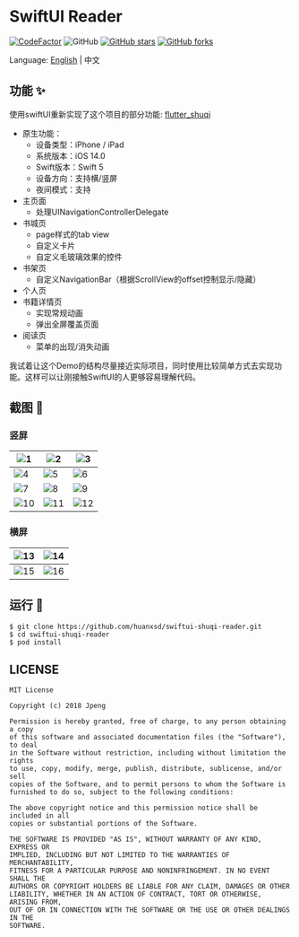 # SwiftUI Reader


[![CodeFactor](https://www.codefactor.io/repository/github/huanxsd/swiftui-shuqi-reader/badge)](https://www.codefactor.io/repository/github/huanxsd/swiftui-shuqi-reader)
![GitHub](https://img.shields.io/github/license/mashape/apistatus.svg?longCache=true&style=flat-square)
[![GitHub stars](https://img.shields.io/github/stars/huanxsd/swiftui-shuqi-reader?logo=github&style=flat-square)](https://github.com/huanxsd/swiftui-shuqi-reader/stargazers)
[![GitHub forks](https://img.shields.io/github/forks/huanxsd/swiftui-shuqi-reader?logo=github&style=flat-square)](https://github.com/huanxsd/swiftui-shuqi-reader/network)

Language: [English](README.md) | 中文

## 功能 ✨

使用swiftUI重新实现了这个项目的部分功能: [flutter_shuqi](https://github.com/huanxsd/flutter_shuqi)
* 原生功能：
    * 设备类型：iPhone / iPad
    * 系统版本：iOS 14.0
    * Swift版本：Swift 5
    * 设备方向：支持横/竖屏
    * 夜间模式：支持
* 主页面
    * 处理UINavigationControllerDelegate
* 书城页
    * page样式的tab view
    * 自定义卡片
    * 自定义毛玻璃效果的控件
* 书架页
    * 自定义NavigationBar（根据ScrollView的offset控制显示/隐藏）
* 个人页
* 书籍详情页
    * 实现常规动画
    * 弹出全屏覆盖页面
* 阅读页
    * 菜单的出现/消失动画

我试着让这个Demo的结构尽量接近实际项目，同时使用比较简单方式去实现功能。这样可以让刚接触SwiftUI的人更够容易理解代码。

## 截图 📸

### 竖屏
| ![1](https://i.postimg.cc/1RN8qYjR/light-1.png)   | ![2](https://i.postimg.cc/QxGHkk2Q/light-2.png)   | ![3](https://i.postimg.cc/nc4Md9x6/light-3.png)   |
|----------------------------------------------------------|----------------------------------------------------------|----------------------------------------------------------|
| ![4](https://i.postimg.cc/wj9MnxT3/light-4.png)   | ![5](https://i.postimg.cc/wjFMzK72/light-5.png)   | ![6](https://i.postimg.cc/W433b9Zv/light-6.png)   |
| ![7](https://i.postimg.cc/638yzH60/dark-1.png)   | ![8](https://i.postimg.cc/wBf1XKzM/dark-2.png)   | ![9](https://i.postimg.cc/DwcJzJYq/dark-3.png)   |
| ![10](https://i.postimg.cc/0N26KkLh/dark-4.png)   | ![11](https://i.postimg.cc/1X641fqV/dark-5.png)   | ![12](https://i.postimg.cc/k4LDHxBd/dark-6.png)   |

### 横屏
| ![13](https://i.postimg.cc/QNnphCp6/horizontal-1.png)   | ![14](https://i.postimg.cc/ZKGpvQsp/horizontal-2.png)   |
|----------------------------------------------------------|----------------------------------------------------------|
| ![15](https://i.postimg.cc/9Qnc83TN/horizontal-3.png)   | ![16](https://i.postimg.cc/pXhKTvCP/horizontal-4.png)   |


## 运行 🍭

```
$ git clone https://github.com/huanxsd/swiftui-shuqi-reader.git
$ cd swiftui-shuqi-reader
$ pod install
```

## LICENSE


```
MIT License

Copyright (c) 2018 Jpeng

Permission is hereby granted, free of charge, to any person obtaining a copy
of this software and associated documentation files (the "Software"), to deal
in the Software without restriction, including without limitation the rights
to use, copy, modify, merge, publish, distribute, sublicense, and/or sell
copies of the Software, and to permit persons to whom the Software is
furnished to do so, subject to the following conditions:

The above copyright notice and this permission notice shall be included in all
copies or substantial portions of the Software.

THE SOFTWARE IS PROVIDED "AS IS", WITHOUT WARRANTY OF ANY KIND, EXPRESS OR
IMPLIED, INCLUDING BUT NOT LIMITED TO THE WARRANTIES OF MERCHANTABILITY,
FITNESS FOR A PARTICULAR PURPOSE AND NONINFRINGEMENT. IN NO EVENT SHALL THE
AUTHORS OR COPYRIGHT HOLDERS BE LIABLE FOR ANY CLAIM, DAMAGES OR OTHER
LIABILITY, WHETHER IN AN ACTION OF CONTRACT, TORT OR OTHERWISE, ARISING FROM,
OUT OF OR IN CONNECTION WITH THE SOFTWARE OR THE USE OR OTHER DEALINGS IN THE
SOFTWARE.
 ```